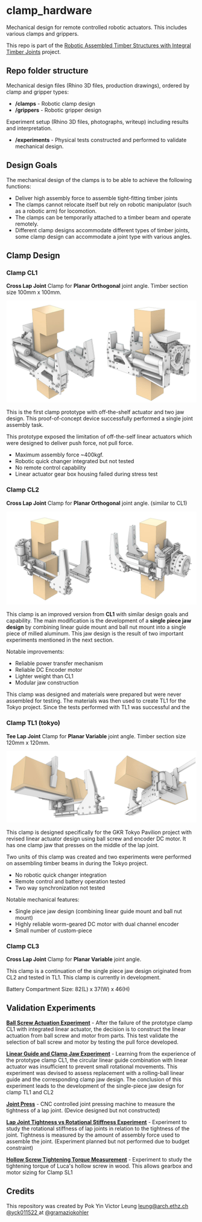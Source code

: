 # clamp_hardware

Mechanical design for remote controlled robotic actuators. This includes various clamps and grippers. 

This repo is part of the [Robotic Assembled Timber Structures with Integral Timber Joints](https://github.com/gramaziokohler/phd_spatial_timber_assembly) project. 

## Repo folder structure

Mechanical design files (Rhino 3D files, production drawings), ordered by clamp and gripper types:

- **/clamps** - Robotic clamp design 
- **/grippers** - Robotic gripper design

Experiment setup (Rhino 3D files, photographs, writeup) including results and interpretation.

- **/experiments** - Physical tests constructed and performed to validate mechanical design.

## Design Goals

The mechanical design of the clamps is to be able to achieve the following functions: 

- Deliver high assembly force to assemble tight-fitting timber joints
- The clamps cannot relocate itself but rely on robotic manipulator (such as a robotic arm) for locomotion.
- The clamps can be temporarily attached to a timber beam and operate remotely.
- Different clamp designs accommodate different types of timber joints, some clamp design can accommodate a joint type with various angles.

## Clamp Design

### Clamp CL1

**Cross Lap Joint** Clamp for **Planar Orthogonal** joint angle. Timber section size 100mm x 100mm.

![CL1_front+back](clamps/CL1/images/CL1_front+back.jpg)

This is the first clamp prototype with off-the-shelf actuator and two jaw design. This proof-of-concept device successfully performed a single joint assembly task. 

This prototype exposed the limitation of off-the-self linear actuators which were designed to deliver push force, not pull force. 

- Maximum assembly force ~400kgf.
- Robotic quick changer integrated but not tested
- No remote control capability
- Linear actuator gear box housing failed during stress test

### Clamp CL2

**Cross Lap Joint** Clamp for **Planar Orthogonal** joint angle. (similar to CL1)

![render_front+back](clamps/CL2/images/render_front+back.jpg)

This clamp is an improved version from **CL1** with similar design goals and capability. The main modification is the development of a **single piece jaw design** by combining linear guide mount and ball nut mount into a single piece of milled aluminum. This jaw design is the result of two important experiments mentioned in the next section.

Notable improvements:

- Reliable power transfer mechanism
- Reliable DC Encoder motor
- Lighter weight than CL1
- Modular jaw construction

This clamp was designed and materials were prepared but were never assembled for testing. The materials was then used to create TL1 for the Tokyo project. Since the tests performed with TL1 was successful and the 

### Clamp TL1 (tokyo)

**Tee Lap Joint** Clamp for **Planar Variable** joint angle. Timber section size 120mm x 120mm.

![TL1_front+back](clamps/TL1/images/TL1_front+back.jpg)

This clamp is designed specifically for the GKR Tokyo Pavilion project with revised linear actuator design using ball screw and encoder DC motor. It has one clamp jaw that presses on the middle of the lap joint.

Two units of this clamp was created and two experiments were performed on assembling timber beams in during the Tokyo project. 

- No robotic quick changer integration
- Remote control and battery operation tested
- Two way synchronization not tested

Notable mechanical features:

- Single piece jaw design (combining linear guide mount and ball nut mount)
- Highly reliable worm-geared DC motor with dual channel encoder
- Small number of custom-piece



### Clamp CL3

**Cross Lap Joint** Clamp for **Planar Variable** joint angle. 

This clamp is a continuation of the single piece jaw design originated from CL2 and tested in TL1. This clamp is currently in development.

Battery Compartment Size: 82(L) x 37(W) x 46(H)



## Validation Experiments

[**Ball Screw Actuation Experiment**](./experiments/190910_Screw_And_Motor_Test) - After the failure of the prototype clamp CL1 with integrated linear actuator, the decision is to construct the linear actuation from ball screw and motor from parts. This test validate the selection of ball screw and motor by testing the pull force developed.

[**Linear Guide and Clamp Jaw Experiment**](./experiments/191111_Linear_Guide_Jaw_Test) - Learning from the experience of the prototype clamp CL1, the circular linear guide combination with linear actuator was insufficient to prevent small rotational movements. This experiment was devised to assess replacement with a rolling-ball linear guide and the corresponding clamp jaw design. The conclusion of this experiment leads to the development of the single-piece jaw design for clamp TL1 and CL2

[**Joint Press**](./experiments/200100_Joint_Press) - CNC controlled joint pressing machine to measure the tightness of a lap joint. (Device designed but not constructed)

[**Lap Joint Tightness vs Rotational Stiffness Experiment**](./experiments/191113_Joint_Tightness_Stiffness_Study) - Experiment to study the rotational stiffness of lap joints in relation to the tightness of the joint. Tightness is measured by the amount of assembly force used to assemble the joint. (Experiment planned but not performed due to budget constraint)

[**Hollow Screw Tightening Torque Measurement**](./experiments/200903_LucaScrewMeasurement)  - Experiment to study the tightening torque of Luca's hollow screw in wood. This allows gearbox and motor sizing for Clamp SL1 

Credits
-------------

This repository was created by Pok Yin Victor Leung <leung@arch.ethz.ch> [@yck011522 ](https://github.com/yck011522) at [@gramaziokohler](https://github.com/gramaziokohler)


